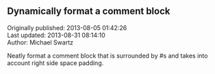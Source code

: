 ## Dynamically format a comment block  
Originally published: 2013-08-05 01:42:26  
Last updated: 2013-08-31 08:14:10  
Author: Michael Swartz  
  
Neatly format a comment block that is surrounded by #s and takes into account right side space padding.